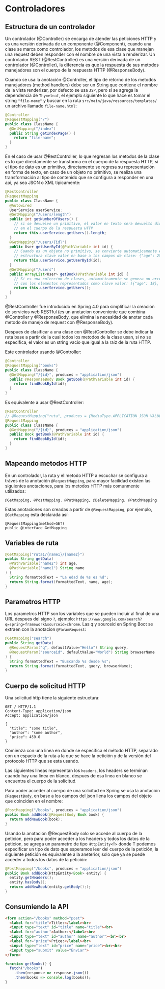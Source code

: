 # Controladores

## Estructura de un controlador

Un controlador (@Controller) se encarga de atender las
peticiones HTTP y es una versión derivada de un componente
(@Component), cuando una clase se marca como controlador, los metodos de esa
clase que manejan una request deben responder con el nombre de una vista a
renderizar. Un controlador REST (@RestController) es una versión derivada de un
controlador (@Controller), la diferencia es que la respuesta de sus metodos
manejadores son el cuerpo de la respuesta HTTP (@ResponseBody).

Cuando se usa la anotación @Controller, el tipo de retorno de los metodos
manejadores (method handlers) debe ser un String que contiene el nombre de la
vista renderizar, por defecto se usa `JSP`, pero si se agrega la dependencia de
`Thymeleaf`, el ejemplo siguiente lo que hace es tomar el string `"file-name"`
y buscar en la ruta `src/main/java/resources/templates/` un archivo llamado
`file-name.html`:

```java
@Controller
@RequestMapping("/")
public class ClassName {
  @GetMapping("/index")
  public String getIndexPage() {
    return "file-name";
  }
}
```

En el caso de usar @RestController, lo que regresan los metodos de la clase es
lo que directamente se transforma en el cuerpo de la respuesta HTTP, si el tipo
de dato es un primitivo, directamente se regresa su representación en forma de
texto, en caso de un objeto no primitivo, se realiza una transformación al tipo
de contenido que se configura a responder en una api, ya sea JSON o XML
tipicamente:

```java
@RestController
@RequestMapping
public class ClassName {
  @Autowired
  UserService userService;
  @GetMapping("/users/length")
  public int getNumberOfUsers() {
    // si se devuelve un primitivo, el valor en texto sera devuelto directamente
    // en el cuerpo de la respuesta HTTP
    return this.userService.getUsers().length;
  }
  @GetMapping("/users/{id}")
  public User getUserById(@PathVariable int id) {
    // Cuando es un objeto no primitivo, se convierte automaticamente en una
    // estructura clave valor en base a los campos de clase: {"age": 25}
    return this.userService.getUserById(id);
  }
  @GetMapping("/users")
  public ArrayList<User> getBook(@PathVariable int id) {
    // Si es una coleccion de clases, automaticamente se genera un arreglo
    // con los elementos representados como clave valor: [{"age": 18}, {"age": 25}]
    return this.userService.getUsers();
  }
}
```

@RestController fue introducido en Spring 4.0 para 
simplificar la creacion de servicios web RESTful (es un anotacion
conveniente que combina @Controller y @ResponseBody, que elimina la necesidad
de anotar cada metodo de manejo de request con @ResponseBody).

Despues de clasificar a una clase con @RestController se debe indicar la ruta
base a partir de la cual todos los metodos de la clase usan, si no se
especifica, el valor es un string vacio que igual a la raiz de la ruta HTTP.

Este controlador usando @Controller:

```java
@Controller
@RequestMapping("books")
public class ClassName {
  @GetMapping("/{id}", produces = "application/json")
  public @ResponseBody Book getBook(@PathVariable int id) {
    return findBookById(id);
  }
}
```

Es equivalente a usar @RestController:

```java
@RestController
// @RequestMapping("ruta", produces = {MediaType.APPLICATION_JSON_VALUE})
@RequestMapping
public class ClassName {
  @GetMapping("/{id}", produces = "application/json")
  public Book getBook(@PathVariable int id) {
    return findBookById(id);
  }
}
```

## Mapeando metodos HTTP

En un controlador, la ruta y el metodo HTTP a escuchar se configura a tráves
de la anotación `@RequestMapping`, para mayor facilidad existen las siguientes
anotaciones, para los metodos HTTP más comunmente utilizados:

`@GetMapping, @PostMapping, @PutMapping, @DeleteMapping, @PatchMapping`

Estas anotaciones son creadas a partir de `@RequestMapping`, por ejemplo,
`@GetMapping` esta declarada así:

```
@RequestMapping(method=GET)
public @interface GetMapping
```

## Variables de ruta

```java
@GetMapping("ruta1/{name1}/{name2}")
public String getData(
  @PathVariable("name2") int age,
  @PathVariable("name1") String name
) {
  String formattedText = "La edad de %s es %d";
  return String.format(formattedText, name, age);
}
```

## Parametros HTTP

Los parametros HTTP son los variables que se pueden incluir al final de
una URL despues del signo `?`, ejemplo:
`https://www.google.com/search?q=spring+framework&sourceid=chrome`. Las
q y sourceid en Spring Boot se extraen con la anotacion `@ParamRequest`:

```java
@GetMapping("search")
public String getData(
  @RequestParam("q", defaultValue="Hello") String query,
  @RequestParam("sourceid", defaultValue="World") String browserName
) {
  String formattedText = "Buscando %s desde %s";
  return String.format(formattedText, query, browserName);
}
```

## Cuerpo de solicitud HTTP

Una solicitud http tiene la siguiente estructura:

```
GET / HTTP/1.1
Content-Type: application/json
Accept: application/json

{
  "title": "some title",
  "author": "some author",
  "price": 450.0
}
```

Comienza con una linea en donde se especifica el método HTTP, separado
con un espacio de la ruta a la que se hace la petición y de la versión del
protocolo HTTP que se esta usando.

Las siguientes lineas representan los `headers`, los headers se terminan
cuando hay una linea en blanco, despues de esa linea en blanco se encuentra
el cuerpo de la solicitud.

Para poder acceder al cuerpo de una solicitud en Spring se usa la anotación
`@RequestBody`, en base a los campos del json llena los campos del objeto que
coinciden en el nombre:

```java
@PostMapping("/books", produces = "application/json")
public Book addBook(@RequestBody Book book) {
  return addNewBook(book);
}
```

Usando la anotación @RequestBody solo se accede al cuerpo de la peticion, pero
para poder acceder a los headers y todos los datos de la peticion, se agrega
un parametro de tipo `HttpEntity<T>` donde T podemos especificar un tipo de dato
que esperamos leer del cuerpo de la petición, la siguiente petición es
equivalente a la aneterior, solo que ya se puede acceder a todos los datos de la
petición:

```java
@PostMapping("/books", produces = "application/json")
public Book addBook(HttpEntity<Book> entity) {
  entity.getHeaders();
  entity.hasBody();
  return addNewBook(entity.getBody(););
}
```

## Consumiendo la API

```html
<form action="/books" method="post">
  <label for="title">Title:</label><br>
  <input type="text" id="title" name="title"><br>
  <label for="author">Author:</label><br>
  <input type="text" id="author" name="author"><br><br>
  <label for="price">Price:</label><br>
  <input type="text" id="price" name="price"><br><br>
  <input type="submit" value="Enviar">
</form>
```

```javascript
function getBooks() {
  fetch("/books")
    .then(response => response.json())
    .then(books => console.log(books));
}
```

